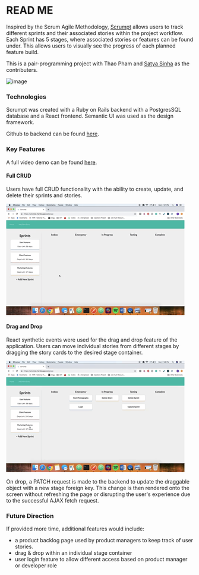 # READ ME

Inspired by the Scrum Agile Methodology, [Scrumpt](https://scrumpt.herokuapp.com/) allows users to track different sprints and their associated stories within the project workflow. Each Sprint has 5 stages, where associated stories or features can be found under. This allows users to visually see the progress of each planned feature build.

This is a pair-programming project with Thao Pham and [Satya Sinha](https://github.com/satyasinha94) as the contributers.

![image](https://user-images.githubusercontent.com/43506537/55763895-0aa81700-5a37-11e9-9418-dae818ef41a9.png)

### Technologies

Scrumpt was created with a Ruby on Rails backend with a PostgresSQL database and a React frontend. Semantic UI was used as the design framework.

Github to backend can be found [here](https://github.com/oahtpham/Scrumpt-API).

### Key Features

A full video demo can be found [here](https://vimeo.com/326460535).

#### Full CRUD

Users have full CRUD functionality with the ability to create, update, and delete their sprints and stories. 

![CRUD](public/scrumpt_crud.gif)

#### Drag and Drop

React synthetic events were used for the drag and drop feature of the application. Users can move individual stories from different stages by dragging the story cards to the desired stage container. 

![drag](public/scrumpt_drag.gif)

On drop, a PATCH request is made to the backend to update the draggable object with a new stage foreign key. This change is then rendered onto the screen without refreshing the page or disrupting the user's experience due to the successful AJAX fetch request. 

### Future Direction

If provided more time, additional features would include:

* a product backlog page used by product managers to keep track of user stories. 
* drag & drop within an individual stage container
* user login feature to allow different access based on product manager or developer role

